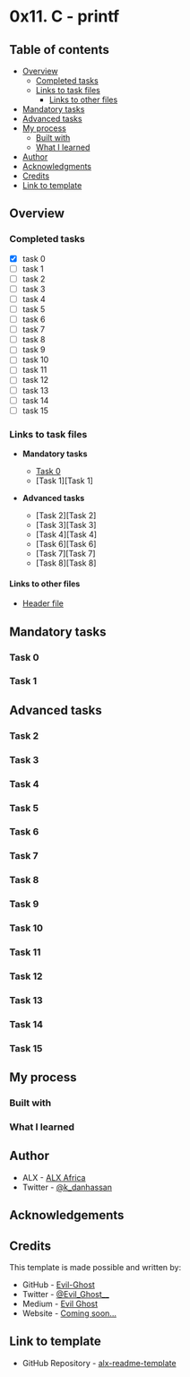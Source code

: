 # 0x11. C - printf

## Table of contents

 
- [Overview](#overview)
  - [Completed tasks](#completed-tasks)
  - [Links to task files](#links-to-task-files)
    - [Links to other files](#links-to-other-files)
- [Mandatory tasks](#mandatory-tasks)
- [Advanced tasks](#advanced-tasks)
- [My process](#my-process)
  - [Built with](#built-with)
  - [What I learned](#what-i-learned)
- [Author](#author)
- [Acknowledgments](#acknowledgements)
- [Credits](#credits)
- [Link to template](#link-to-template)

## Overview

### Completed tasks

- [x] task 0
- [ ] task 1
- [ ] task 2
- [ ] task 3
- [ ] task 4
- [ ] task 5
- [ ] task 6
- [ ] task 7
- [ ] task 8
- [ ] task 9
- [ ] task 10
- [ ] task 11
- [ ] task 12
- [ ] task 13
- [ ] task 14
- [ ] task 15

### Links to task files

- **Mandatory tasks**
  - [Task 0][Task 0]
  - [Task 1][Task 1]


- **Advanced tasks**
  - [Task 2][Task 2]
  - [Task 3][Task 3]
  - [Task 4][Task 4]
  - [Task 6][Task 6]
  - [Task 7][Task 7]
  - [Task 8][Task 8]

#### Links to other files
  - [Header file][Header file]


[Task 0]: ./_printf.c
[Header file]: ./main.h

## Mandatory tasks

### Task 0

### Task 1

## Advanced tasks

### Task 2

### Task 3

### Task 4

### Task 5

### Task 6

### Task 7

### Task 8

### Task 9

### Task 10

### Task 11

### Task 12

### Task 13

### Task 14

### Task 15



## My process

### Built with


### What I learned


## Author

- ALX - [ALX Africa](https://www.alxafrica.com)
- Twitter - [@k\_danhassan](https://twitter.com/k_danhassan)

## Acknowledgements


## Credits

This template is made possible and written by:
- GitHub - [Evil-Ghost](https://github.com/Evil-Ghost)
- Twitter - [@Evil\_Ghost\_\_](https://www.twitter.com/evil_ghost__)
- Medium - [Evil Ghost](https://medium.com/@evilghost)
- Website - [Coming soon...](#)

## Link to template

- GitHub Repository - [alx-readme-template](https://github.com/Evil-Ghost/alx-readme-template)
